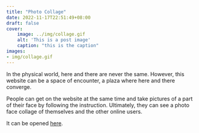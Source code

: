 ```yaml
---
title: "Photo Collage"
date: 2022-11-17T22:51:49+08:00
draft: false
cover:
    image: ../img/collage.gif
    alt: 'This is a post image'
    caption: "this is the caption"
images:
- img/collage.gif
---
```

In the physical world, here and there are never the same. However, this website can be a space of encounter, a plaza where here and there converge. 

People can get on the website at the same time and take pictures of a part of their face by following the instruction. Ultimately, they can see a photo face collage of themselves and the other online users.

It can be opened [here](https://photocollage.glitch.me/).